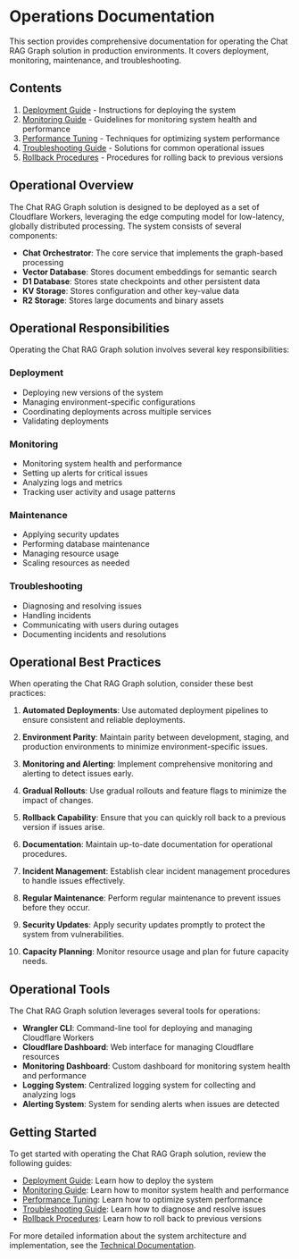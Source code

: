 # Operations Documentation

This section provides comprehensive documentation for operating the Chat RAG Graph solution in production environments. It covers deployment, monitoring, maintenance, and troubleshooting.

## Contents

1. [Deployment Guide](./deployment.md) - Instructions for deploying the system
2. [Monitoring Guide](./monitoring.md) - Guidelines for monitoring system health and performance
3. [Performance Tuning](./performance-tuning.md) - Techniques for optimizing system performance
4. [Troubleshooting Guide](./troubleshooting.md) - Solutions for common operational issues
5. [Rollback Procedures](./rollback.md) - Procedures for rolling back to previous versions

## Operational Overview

The Chat RAG Graph solution is designed to be deployed as a set of Cloudflare Workers, leveraging the edge computing model for low-latency, globally distributed processing. The system consists of several components:

- **Chat Orchestrator**: The core service that implements the graph-based processing
- **Vector Database**: Stores document embeddings for semantic search
- **D1 Database**: Stores state checkpoints and other persistent data
- **KV Storage**: Stores configuration and other key-value data
- **R2 Storage**: Stores large documents and binary assets

## Operational Responsibilities

Operating the Chat RAG Graph solution involves several key responsibilities:

### Deployment

- Deploying new versions of the system
- Managing environment-specific configurations
- Coordinating deployments across multiple services
- Validating deployments

### Monitoring

- Monitoring system health and performance
- Setting up alerts for critical issues
- Analyzing logs and metrics
- Tracking user activity and usage patterns

### Maintenance

- Applying security updates
- Performing database maintenance
- Managing resource usage
- Scaling resources as needed

### Troubleshooting

- Diagnosing and resolving issues
- Handling incidents
- Communicating with users during outages
- Documenting incidents and resolutions

## Operational Best Practices

When operating the Chat RAG Graph solution, consider these best practices:

1. **Automated Deployments**: Use automated deployment pipelines to ensure consistent and reliable deployments.

2. **Environment Parity**: Maintain parity between development, staging, and production environments to minimize environment-specific issues.

3. **Monitoring and Alerting**: Implement comprehensive monitoring and alerting to detect issues early.

4. **Gradual Rollouts**: Use gradual rollouts and feature flags to minimize the impact of changes.

5. **Rollback Capability**: Ensure that you can quickly roll back to a previous version if issues arise.

6. **Documentation**: Maintain up-to-date documentation for operational procedures.

7. **Incident Management**: Establish clear incident management procedures to handle issues effectively.

8. **Regular Maintenance**: Perform regular maintenance to prevent issues before they occur.

9. **Security Updates**: Apply security updates promptly to protect the system from vulnerabilities.

10. **Capacity Planning**: Monitor resource usage and plan for future capacity needs.

## Operational Tools

The Chat RAG Graph solution leverages several tools for operations:

- **Wrangler CLI**: Command-line tool for deploying and managing Cloudflare Workers
- **Cloudflare Dashboard**: Web interface for managing Cloudflare resources
- **Monitoring Dashboard**: Custom dashboard for monitoring system health and performance
- **Logging System**: Centralized logging system for collecting and analyzing logs
- **Alerting System**: System for sending alerts when issues are detected

## Getting Started

To get started with operating the Chat RAG Graph solution, review the following guides:

- [Deployment Guide](./deployment.md): Learn how to deploy the system
- [Monitoring Guide](./monitoring.md): Learn how to monitor system health and performance
- [Performance Tuning](./performance-tuning.md): Learn how to optimize system performance
- [Troubleshooting Guide](./troubleshooting.md): Learn how to diagnose and resolve issues
- [Rollback Procedures](./rollback.md): Learn how to roll back to previous versions

For more detailed information about the system architecture and implementation, see the [Technical Documentation](../technical/README.md).
